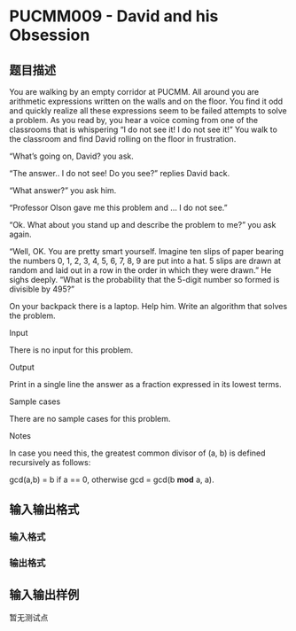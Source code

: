 # PUCMM009 - David and his Obsession

## 题目描述

You are walking by an empty corridor at PUCMM. All around you are arithmetic expressions written on the walls and on the floor. You find it odd and quickly realize all these expressions seem to be failed attempts to solve a problem. As you read by, you hear a voice coming from one of the classrooms that is whispering “I do not see it! I do not see it!” You walk to the classroom and find David rolling on the floor in frustration.

“What’s going on, David? you ask.

“The answer.. I do not see! Do you see?” replies David back.

“What answer?” you ask him.

“Professor Olson gave me this problem and … I do not see.”

“Ok. What about you stand up and describe the problem to me?” you ask again.

“Well, OK. You are pretty smart yourself. Imagine ten slips of paper bearing the numbers 0, 1, 2, 3, 4, 5, 6, 7, 8, 9 are put into a hat. 5 slips are drawn at random and laid out in a row in the order in which they were drawn.” He sighs deeply. “What is the probability that the 5-digit number so formed is divisible by 495?”

On your backpack there is a laptop. Help him. Write an algorithm that solves the problem.

Input

There is no input for this problem.

Output

Print in a single line the answer as a fraction expressed in its lowest terms.

Sample cases

There are no sample cases for this problem.

Notes

In case you need this, the greatest common divisor of (a, b) is defined recursively as follows:

gcd(a,b) = b if a == 0, otherwise gcd = gcd(b **mod** a, a).

## 输入输出格式

### 输入格式

### 输出格式

## 输入输出样例

暂无测试点

